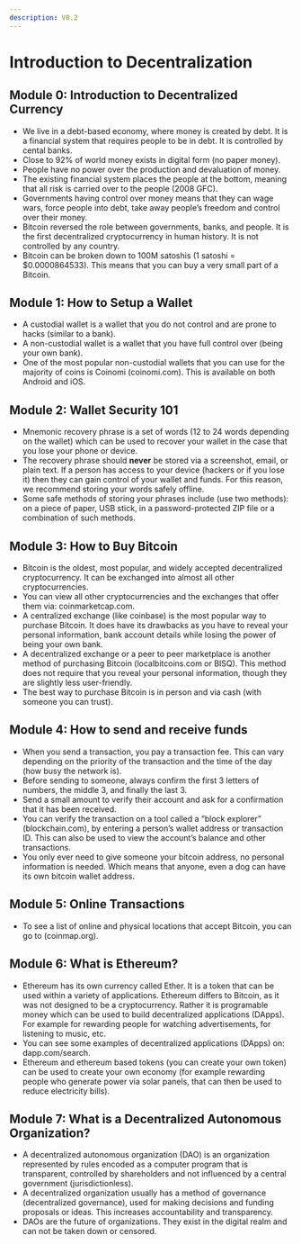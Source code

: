 ```yaml
---
description: V0.2
---
```


# Introduction to Decentralization

## Module 0: Introduction to Decentralized Currency

* We live in a debt-based economy, where money is created by debt. It is a financial system that requires people to be in debt. It is controlled by cental banks.
* Close to 92% of world money exists in digital form \(no paper money\).
* People have no power over the production and devaluation of money.
* The existing financial system places the people at the bottom, meaning that all risk is carried over to the people \(2008 GFC\).
* Governments having control over money means that they can wage wars, force people into debt, take away people’s freedom and control over their money.
* Bitcoin reversed the role between governments, banks, and people. It is the first decentralized cryptocurrency in human history. It is not controlled by any country.
* Bitcoin can be broken down to 100M satoshis \(1 satoshi = $0.0000864533\). This means that you can buy a very small part of a Bitcoin.

## Module 1: How to Setup a Wallet

* A custodial wallet is a wallet that you do not control and are prone to hacks \(similar to a bank\).
* A non-custodial wallet is a wallet that you have full control over \(being your own bank\).
* One of the most popular non-custodial wallets that you can use for the majority of coins is Coinomi \(coinomi.com\). This is available on both Android and iOS.

## Module 2: Wallet Security 101

* Mnemonic recovery phrase is a set of words \(12 to 24 words depending on the wallet\) which can be used to recover your wallet in the case that you lose your phone or device.
* The recovery phrase should **never** be stored via a screenshot, email, or plain text. If a person has access to your device \(hackers or if you lose it\) then they can gain control of your wallet and funds. For this reason, we recommend storing your words safely offline.
* Some safe methods of storing your phrases include \(use two methods\): on a piece of paper, USB stick, in a password-protected ZIP file or a combination of such methods.

## Module 3: How to Buy Bitcoin

* Bitcoin is the oldest, most popular, and widely accepted decentralized cryptocurrency. It can be exchanged into almost all other cryptocurrencies.
* You can view all other cryptocurrencies and the exchanges that offer them via: coinmarketcap.com.
* A centralized exchange \(like coinbase\) is the most popular way to purchase Bitcoin. It does have its drawbacks as you have to reveal your personal information, bank account details while losing the power of being your own bank.
* A decentralized exchange or a peer to peer marketplace is another method of purchasing Bitcoin \(localbitcoins.com or BISQ\). This method does not require that you reveal your personal information, though they are slightly less user-friendly.
* The best way to purchase Bitcoin is in person and via cash \(with someone you can trust\).

## Module 4: How to send and receive funds

* When you send a transaction, you pay a transaction fee. This can vary depending on the priority of the transaction and the time of the day \(how busy the network is\).
* Before sending to someone, always confirm the first 3 letters of numbers, the middle 3, and finally the last 3.
* Send a small amount to verify their account and ask for a confirmation that it has been received.
* You can verify the transaction on a tool called a “block explorer” \(blockchain.com\), by entering a person’s wallet address or transaction ID. This can also be used to view the account’s balance and other transactions.
* You only ever need to give someone your bitcoin address, no personal information is needed. Which means that anyone, even a dog can have its own bitcoin wallet address.

## Module 5: Online Transactions

* To see a list of online and physical locations that accept Bitcoin, you can go to \(coinmap.org\).

## Module 6: What is Ethereum?

* Ethereum has its own currency called Ether. It is a token that can be used within a variety of applications. Ethereum differs to Bitcoin, as it was not designed to be a cryptocurrency. Rather it is programable money which can be used to build decentralized applications \(DApps\). For example for rewarding people for watching advertisements, for listening to music, etc.
* You can see some examples of decentralized applications \(DApps\) on: dapp.com/search.
* Ethereum and ethereum based tokens \(you can create your own token\) can be used to create your own economy \(for example rewarding people who generate power via solar panels, that can then be used to reduce electricity bills\).

## Module 7: What is a Decentralized Autonomous Organization?

* A decentralized autonomous organization \(DAO\) is an organization represented by rules encoded as a computer program that is transparent, controlled by shareholders and not influenced by a central government \(jurisdictionless\).
* A decentralized organization usually has a method of governance \(decentralized governance\), used for making decisions and funding proposals or ideas. This increases accountability and transparency.
* DAOs are the future of organizations. They exist in the digital realm and can not be taken down or censored.

